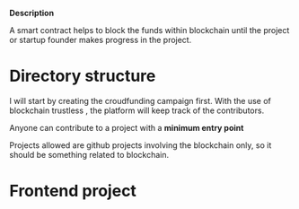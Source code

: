 <strong> Description </strong> 


A smart contract helps to block the funds within blockchain until the project or startup founder makes progress in the project. 





<h1> Directory structure </h1> 

I will start by creating the croudfunding campaign first. 
With the use of blockchain trustless , the platform will keep track of the contributors. 


Anyone can contribute to a project with a <strong> minimum entry point </strong> 

Projects allowed are github projects involving the blockchain only, so it should be something related to blockchain.




<h1> Frontend project </h1> 



